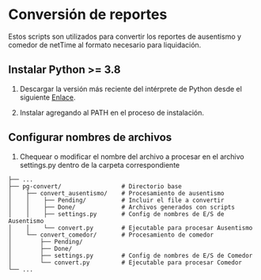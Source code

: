 # Conversión de reportes
Estos scripts son utilizados para convertir los reportes de ausentismo y comedor de netTime al formato necesario para liquidación.

## Instalar Python >= 3.8 ##
1. Descargar la versión más reciente del intérprete de Python desde el siguiente [Enlace](https://www.python.org/downloads/ "Python Downloads").

2. Instalar agregando al PATH en el proceso de instalación.


## Configurar nombres de archivos ##
1. Chequear o modificar el nombre del archivo a procesar en el archivo settings.py dentro de la carpeta correspondiente

```
├── ...
├── pg-convert/                 # Directorio base
│    ├── convert_ausentismo/    # Procesamiento de ausentismo
│    │    ├── Pending/          # Incluir el file a convertir
│    │    ├── Done/             # Archivos generados con scripts
│    │    ├── settings.py       # Config de nombres de E/S de Ausentismo
│    │    └── convert.py        # Ejecutable para procesar Ausentismo
│    └── convert_comedor/       # Procesamiento de comedor
│        ├── Pending/
│        ├── Done/
│        ├── settings.py        # Config de nombres de E/S de Comedor
│        └── convert.py         # Ejecutable para procesar Comedor
└── ...
```

